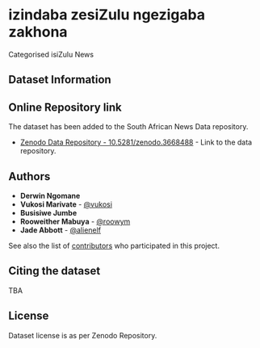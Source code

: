 # izindaba zesiZulu ngezigaba zakhona

Categorised isiZulu News

## Dataset Information

## Online Repository link

The dataset has been added to the South African News Data repository. 
* [Zenodo Data Repository - 10.5281/zenodo.3668488](https://doi.org/10.5281/zenodo.3668488) - Link to the data repository.

## Authors

* **Derwin Ngomane**
* **Vukosi Marivate** - [@vukosi](https://twitter.com/vukosi)
* **Busisiwe Jumbe**
* **Rooweither Mabuya** - [@roowym](https://twitter.com/roowym)
* **Jade Abbott** - [@alienelf](https://twitter.com/alienelf)

See also the list of [contributors](https://github.com/dsfsi/embedding-eval-data//contributors) who participated in this project.

## Citing the dataset

TBA

## License

Dataset license is as per Zenodo Repository.
